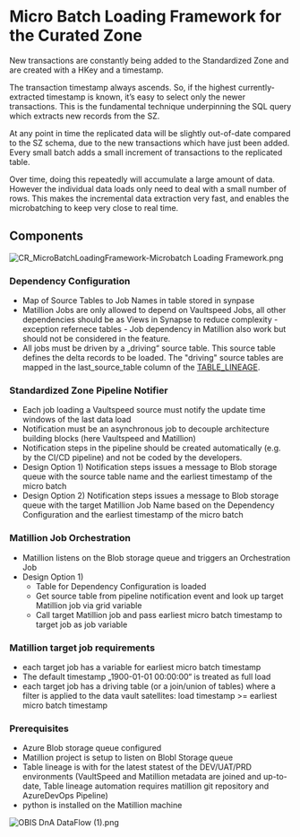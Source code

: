 # Micro Batch Loading Framework for the Curated Zone



New transactions are constantly being added to the Standardized Zone and are created with a HKey and a timestamp.

The transaction timestamp always ascends. So, if the highest currently-extracted timestamp is known, it’s easy to select only the newer transactions. This is the fundamental technique underpinning the SQL query which extracts new records from the SZ.

At any point in time the replicated data will be slightly out-of-date compared to the SZ schema, due to the new transactions which have just been added. Every small batch adds a small increment of transactions to the replicated table.

Over time, doing this repeatedly will accumulate a large amount of data. However the individual data loads only need to deal with a small number of rows. This makes the incremental data extraction very fast, and enables the microbatching to keep very close to real time.

## Components
![CR_MicroBatchLoadingFramework-Microbatch Loading Framework.png](/.attachments/CR_MicroBatchLoadingFramework-Microbatch%20Loading%20Framework-be44c700-f08c-4bbb-b826-adfcd374895a.png)

### Dependency Configuration
- Map of Source Tables to Job Names in table stored in synpase
- Matillion Jobs are only allowed to depend on Vaultspeed Jobs, all other dependencies should be as Views in Synapse to reduce complexity - exception refernece tables - Job dependency in Matillion also work but should not be considered in the feature.
- All jobs must be driven by a „driving“ source table. This source table defines the delta records to be loaded. The "driving" source tables are mapped in the last_source_table column of the [TABLE_LINEAGE](/Data-Lineage).

### Standardized Zone Pipeline Notifier
- Each job loading a Vaultspeed source must notify the update time windows of the last data load
- Notification must be an asynchronous job to decouple architecture building blocks (here Vaultspeed and Matillion)
- Notification steps in the pipeline should be created automatically (e.g. by the CI/CD pipeline) and not be coded by the developers.
- Design Option 1) Notification steps issues a message to Blob storage queue with the source table name and the earliest timestamp of the micro batch
- Design Option 2) Notification steps issues a message to Blob storage queue with the target Matillion Job Name based on the Dependency Configuration and the earliest timestamp of the micro batch

### Matillion Job Orchestration
- Matillion listens on the Blob storage queue and triggers an Orchestration Job
- Design Option 1)
	- Table for Dependency Configuration is loaded
	- Get source table from pipeline notification event and look up target Matillion job via grid variable
	- Call target Matillion job and pass earliest micro batch timestamp to target job as job variable

### Matillion target job requirements
- each target job has a variable for earliest micro batch timestamp
- The default timestamp „1900-01-01 00:00:00“ is treated as full load
- each target job has a driving table (or a join/union of tables) where a filter is applied to the data vault satellites: load timestamp >= earliest micro batch timestamp

### Prerequisites
- Azure Blob storage queue configured
- Matillion project is setup to listen on Blobl Storage queue
- Table lineage is with for the latest statest of the DEV/UAT/PRD environments (VaultSpeed and Matillion metadata are joined and up-to-date, Table lineage automation requires matillion git repository and AzureDevOps Pipeline)
- python is installed on the Matillion machine


![OBIS DnA DataFlow (1).png](/.attachments/OBIS%20DnA%20DataFlow%20(1)-099b9cc7-aa26-4871-bacf-1a90041cb68f.png)